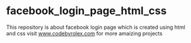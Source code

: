 # facebook_login_page_html_css
This repository is about facebook login page which is created using html and css
visit www.codebyrolex.com for more amaizing projects
